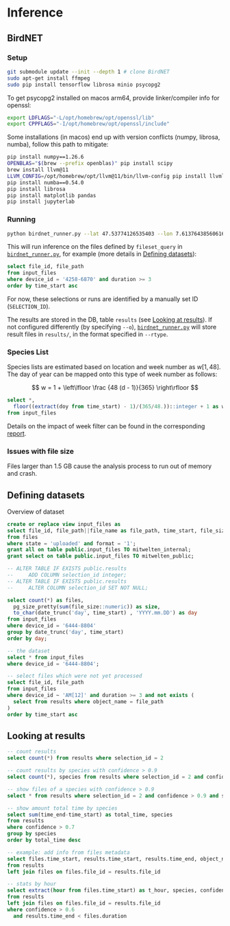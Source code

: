 # Inference

## BirdNET

### Setup

```bash
git submodule update --init --depth 1 # clone BirdNET
sudo apt-get install ffmpeg
sudo pip install tensorflow librosa minio psycopg2
```

To get psycopg2 installed on macos arm64,
provide linker/compiler info for openssl:

```bash
export LDFLAGS="-L/opt/homebrew/opt/openssl/lib"
export CPPFLAGS="-I/opt/homebrew/opt/openssl/include"
```

Some installations (in macos) end up with version conflicts
(numpy, librosa, numba), follow this path to mitigate:

```bash
pip install numpy==1.26.6
OPENBLAS="$(brew --prefix openblas)" pip install scipy
brew install llvm@11
LLVM_CONFIG=/opt/homebrew/opt/llvm@11/bin/llvm-config pip install llvmlite==0.37.0
pip install numba==0.54.0
pip install librosa
pip install matplotlib pandas
pip install jupyterlab
```

### Running

```bash
python birdnet_runner.py --lat 47.53774126535403 --lon 7.613764385606163 --rtype audacity
```

This will run inference on the files defined by `fileset_query` in [`birdnet_runner.py`](./birdnet_runner.py), for example (more details in [Defining datasets](#defining-datasets)):

```sql
select file_id, file_path
from input_files
where device_id = '4258-6870' and duration >= 3
order by time_start asc
```

For now, these selections or runs are identified by a manually set ID (`SELECTION_ID`).

The results are stored in the DB, table `results` (see [Looking at results](#looking-at-results)).
If not configured differently (by specifying `--o`), [`birdnet_runner.py`](./birdnet_runner.py) will store result files in `results/`, in the format specified in `--rtype`.

### Species List

Species lists are estimated based on location and week number as $w[1, 48]$.
The day of year can be mapped onto this type of week number as follows:

$$
w = 1 + \left\lfloor \frac {48 (d - 1)}{365} \right\rfloor
$$

```sql
select *,
  floor((extract(doy from time_start) - 1)/(365/48.))::integer + 1 as week
from input_files
```

Details on the impact of week filter can be found in the corresponding [report](./reports/report_birdnet-week-filter.md).

### Issues with file size

Files larger than 1.5 GB cause the analysis process to run out of memory and crash.

## Defining datasets

Overview of dataset

```sql
create or replace view input_files as
select file_id, file_path||file_name as file_path, time_start, file_size, sample_rate, device_id, duration, location
from files
where state = 'uploaded' and format = '1';
grant all on table public.input_files TO mitwelten_internal;
grant select on table public.input_files TO mitwelten_public;

-- ALTER TABLE IF EXISTS public.results
--     ADD COLUMN selection_id integer;
-- ALTER TABLE IF EXISTS public.results
--     ALTER COLUMN selection_id SET NOT NULL;

select count(*) as files,
  pg_size_pretty(sum(file_size::numeric)) as size,
  to_char(date_trunc('day', time_start) , 'YYYY.mm.DD') as day
from input_files
where device_id = '6444-8804'
group by date_trunc('day', time_start)
order by day;

-- the dataset
select * from input_files
where device_id = '6444-8804';

-- select files which were not yet processed
select file_id, file_path
from input_files
where device_id ~ 'AM[12]' and duration >= 3 and not exists (
  select from results where object_name = file_path
)
order by time_start asc
```

## Looking at results

```sql
-- count results
select count(*) from results where selection_id = 2

-- count results by species with confidence > 0.9
select count(*), species from results where selection_id = 2 and confidence > 0.9 group by species

-- show files of a species with confidence > 0.9
select * from results where selection_id = 2 and confidence > 0.9 and species = 'Acrocephalus scirpaceus' order by file_id, time_start

-- show amount total time by species
select sum(time_end-time_start) as total_time, species
from results
where confidence > 0.7
group by species
order by total_time desc

-- example: add info from files metadata
select files.time_start, results.time_start, results.time_end, object_name, species, confidence, device_id
from results
left join files on files.file_id = results.file_id

-- stats by hour
select extract(hour from files.time_start) as t_hour, species, confidence
from results
left join files on files.file_id = results.file_id
where confidence > 0.6
  and results.time_end < files.duration
```
